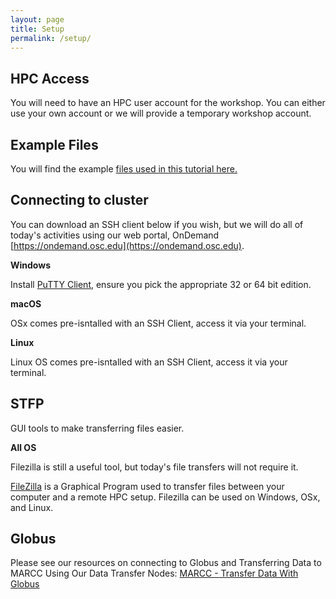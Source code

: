 ```yaml
---
layout: page
title: Setup
permalink: /setup/
---
```


## HPC Access

You will need to have an HPC user account for the workshop.  You can either use your own account or we will provide
a temporary workshop account.


## Example Files

You will find the example [files used in this tutorial here.](https://github.com/khill42/OSC_IntroHPC/raw/gh-pages/files/hpcCarpentry.zip)




## Connecting to cluster

You can download an SSH client below if you wish, but we will do all of today's activities using our web portal, OnDemand 
[https://ondemand.osc.edu](https://ondemand.osc.edu).

**Windows**

Install [PuTTY Client](https://www.chiark.greenend.org.uk/~sgtatham/putty/latest.html), ensure you pick the appropriate 32 or 64 bit edition.

**macOS**

OSx comes pre-isntalled with an SSH Client, access it via your terminal.

**Linux**

Linux OS comes pre-isntalled with an SSH Client, access it via your terminal.

## STFP

GUI tools to make transferring files easier.

**All OS**

Filezilla is still a useful tool, but today's file transfers will not require it.

[FileZilla](https://filezilla-project.org/) is a Graphical Program used to transfer files between your computer and a remote HPC setup.
Filezilla can be used on Windows, OSx, and Linux.

## Globus

Please see our resources on connecting to Globus and Transferring Data to MARCC Using Our Data Transfer Nodes:
[MARCC - Transfer Data With Globus](https://www.marcc.jhu.edu/transfer-data-globus/)

